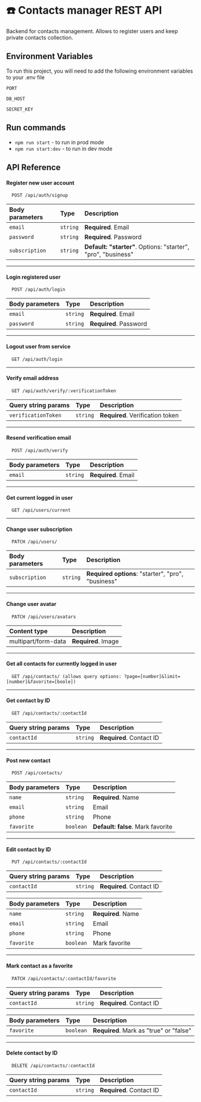 # ☎️ Contacts manager REST API

Backend for contacts management. Allows to register users and keep private contacts collection.

## Environment Variables

To run this project, you will need to add the following environment variables to your .env file

`PORT`

`DB_HOST`

`SECRET_KEY`

## Run commands

- `npm run start` - to run in prod mode
- `npm run start:dev` - to run in dev mode

## API Reference

#### Register new user account

```http
  POST /api/auth/signup
```

| Body parameters | Type     | Description                                                   |
| :-------------- | :------- | :------------------------------------------------------------ |
| `email`         | `string` | **Required**. Email                                           |
| `password`      | `string` | **Required**. Password                                        |
| `subscription`  | `string` | **Default: "starter"**. Options: "starter", "pro", "business" |

---

#### Login registered user

```http
  POST /api/auth/login
```

| Body parameters | Type     | Description            |
| :-------------- | :------- | :--------------------- |
| `email`         | `string` | **Required**. Email    |
| `password`      | `string` | **Required**. Password |

---

#### Logout user from service

```http
  GET /api/auth/login
```

---

#### Verify email address

```http
  GET /api/auth/verify/:verificationToken
```

| Query string params | Type     | Description                      |
| :------------------ | :------- | :------------------------------- |
| `verificationToken` | `string` | **Required**. Verification token |

---

#### Resend verification email

```http
  POST /api/auth/verify
```

| Body parameters | Type     | Description         |
| :-------------- | :------- | :------------------ |
| `email`         | `string` | **Required**. Email |

---

#### Get current logged in user

```http
  GET /api/users/current
```

---

#### Change user subscription

```http
  PATCH /api/users/
```

| Body parameters | Type     | Description                                        |
| :-------------- | :------- | :------------------------------------------------- |
| `subscription`  | `string` | **Required options**: "starter", "pro", "business" |

---

#### Change user avatar

```http
  PATCH /api/users/avatars
```

| Content type        | Description         |
| :------------------ | :------------------ |
| multipart/form-data | **Required**. Image |

---

#### Get all contacts for currently logged in user

```http
  GET /api/contacts/ (allows query options: ?page=[number]&limit=[number]&favorite=[boole])
```

---

#### Get contact by ID

```http
  GET /api/contacts/:contactId
```

| Query string params | Type     | Description              |
| :------------------ | :------- | :----------------------- |
| `contactId`         | `string` | **Required**. Contact ID |

---

#### Post new contact

```http
  POST /api/contacts/
```

| Body parameters | Type      | Description                       |
| :-------------- | :-------- | :-------------------------------- |
| `name`          | `string`  | **Required**. Name                |
| `email`         | `string`  | Email                             |
| `phone`         | `string`  | Phone                             |
| `favorite`      | `boolean` | **Default: false**. Mark favorite |

---

#### Edit contact by ID

```http
  PUT /api/contacts/:contactId
```

| Query string params | Type     | Description              |
| :------------------ | :------- | :----------------------- |
| `contactId`         | `string` | **Required**. Contact ID |

| Body parameters | Type      | Description        |
| :-------------- | :-------- | :----------------- |
| `name`          | `string`  | **Required**. Name |
| `email`         | `string`  | Email              |
| `phone`         | `string`  | Phone              |
| `favorite`      | `boolean` | Mark favorite      |

---

#### Mark contact as a favorite

```http
  PATCH /api/contacts/:contactId/favorite
```

| Query string params | Type     | Description              |
| :------------------ | :------- | :----------------------- |
| `contactId`         | `string` | **Required**. Contact ID |

| Body parameters | Type      | Description                             |
| :-------------- | :-------- | :-------------------------------------- |
| `favorite`      | `boolean` | **Required**. Mark as "true" or "false" |

---

#### Delete contact by ID

```http
  DELETE /api/contacts/:contactId
```

| Query string params | Type     | Description              |
| :------------------ | :------- | :----------------------- |
| `contactId`         | `string` | **Required**. Contact ID |
